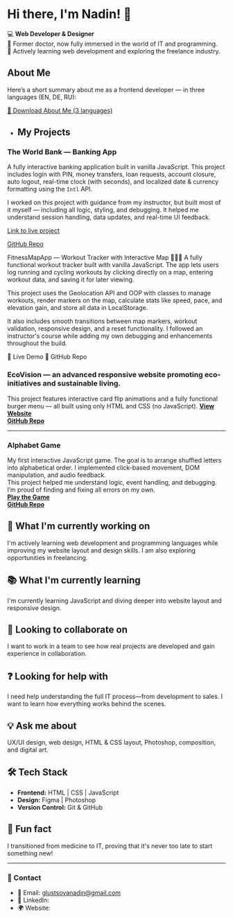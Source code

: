 # Hi there, I'm Nadin! 👋  

💻 **Web Developer & Designer**  
🌱 Former doctor, now fully immersed in the world of IT and programming.  
🚀 Actively learning web development and exploring the freelance industry.

## About Me

Here’s a short summary about me as a frontend developer — in three languages (EN, DE, RU):

[📄 Download About Me (3 languages)](./About_Me_3_Languages.docx)
 
- ## My Projects

### The World Bank — Banking App

A fully interactive banking application built in vanilla JavaScript. This project includes login with PIN, money transfers, loan requests, account closure, auto logout, real-time clock (with seconds), and localized date & currency formatting using the `Intl` API.

I worked on this project with guidance from my instructor, but built most of it myself — including all logic, styling, and debugging. It helped me understand session handling, data updates, and real-time UI feedback.

[Link to live project](https://nadindesigns.github.io/Banking-app/)

[GitHub Repo](https://github.com/NadinDesigns/Banking-app)


FitnessMapApp — Workout Tracker with Interactive Map 🏃‍♀️📍
A fully functional workout tracker built with vanilla JavaScript. The app lets users log running and cycling workouts by clicking directly on a map, entering workout data, and saving it for later viewing.

This project uses the Geolocation API and OOP with classes to manage workouts, render markers on the map, calculate stats like speed, pace, and elevation gain, and store all data in LocalStorage.

It also includes smooth transitions between map markers, workout validation, responsive design, and a reset functionality. I followed an instructor's course while adding my own debugging and enhancements throughout the build.

🔗 Live Demo
📂 GitHub Repo


### EcoVision  — an advanced responsive website promoting eco-initiatives and sustainable living.
This project features interactive card flip animations and a fully functional burger menu — all built using only HTML and CSS (no JavaScript). 
**[View Website](https://nadin-designs.github.io/EcoVision/)**  
**[GitHub Repo](https://github.com/nadin-designs/EcoVision)**  

---

### Alphabet Game  
My first interactive JavaScript game. The goal is to arrange shuffled letters into alphabetical order. I implemented click-based movement, DOM manipulation, and audio feedback.  
This project helped me understand logic, event handling, and debugging. I’m proud of finding and fixing all errors on my own.  
**[Play the Game](https://nadindesigns.github.io/Alfabet-game/)**  
**[GitHub Repo](https://github.com/nadin-designs/Alfabet-game)**


## 🔧 What I'm currently working on  
I'm actively learning web development and programming languages while improving my website layout and design skills. I am also exploring opportunities in freelancing.  

## 📚 What I'm currently learning  
I'm currently learning JavaScript and diving deeper into website layout and responsive design.  

## 🤝 Looking to collaborate on  
I want to work in a team to see how real projects are developed and gain experience in collaboration.  

## ❓ Looking for help with  
I need help understanding the full IT process—from development to sales. I want to learn how everything works behind the scenes.  

## 💡 Ask me about  
UX/UI design, web design, HTML & CSS layout, Photoshop, composition, and digital art.  

## 🛠 Tech Stack  
- **Frontend:** HTML | CSS | JavaScript  
- **Design:** Figma | Photoshop  
- **Version Control:** Git & GitHub  

## 🎉 Fun fact  
I transitioned from medicine to IT, proving that it's never too late to start something new!  

---

### 📩 Contact  
- 📧 Email: glustsovanadin@gmail.com  
- 💼 LinkedIn:   
- 🌍 Website:   




